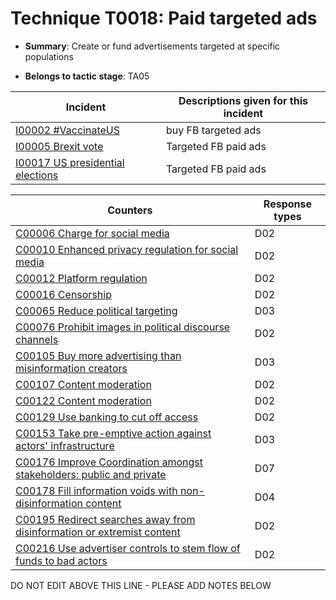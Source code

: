 # Technique T0018: Paid targeted ads

* **Summary**: Create or fund advertisements targeted at specific populations

* **Belongs to tactic stage**: TA05


| Incident | Descriptions given for this incident |
| -------- | -------------------- |
| [I00002 #VaccinateUS](../incidents/I00002.md) | buy FB targeted ads |
| [I00005 Brexit vote](../incidents/I00005.md) | Targeted FB paid ads |
| [I00017 US presidential elections](../incidents/I00017.md) | Targeted FB paid ads |



| Counters | Response types |
| -------- | -------------- |
| [C00006 Charge for social media](../counters/C00006.md) | D02 |
| [C00010 Enhanced privacy regulation for social media](../counters/C00010.md) | D02 |
| [C00012 Platform regulation](../counters/C00012.md) | D02 |
| [C00016 Censorship](../counters/C00016.md) | D02 |
| [C00065 Reduce political targeting](../counters/C00065.md) | D03 |
| [C00076 Prohibit images in political discourse channels](../counters/C00076.md) | D02 |
| [C00105 Buy more advertising than misinformation creators](../counters/C00105.md) | D03 |
| [C00107 Content moderation](../counters/C00107.md) | D02 |
| [C00122 Content moderation](../counters/C00122.md) | D02 |
| [C00129 Use banking to cut off access ](../counters/C00129.md) | D02 |
| [C00153 Take pre-emptive action against actors' infrastructure](../counters/C00153.md) | D03 |
| [C00176 Improve Coordination amongst stakeholders: public and private](../counters/C00176.md) | D07 |
| [C00178 Fill information voids with non-disinformation content](../counters/C00178.md) | D04 |
| [C00195 Redirect searches away from disinformation or extremist content ](../counters/C00195.md) | D02 |
| [C00216 Use advertiser controls to stem flow of funds to bad actors](../counters/C00216.md) | D02 |


DO NOT EDIT ABOVE THIS LINE - PLEASE ADD NOTES BELOW